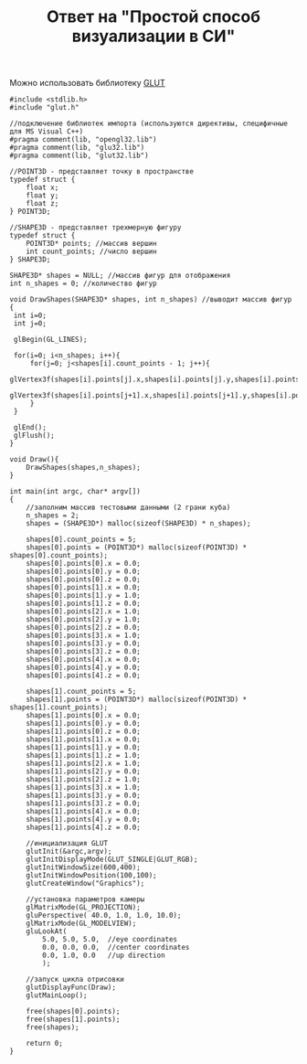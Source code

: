 ﻿---
title: "Ответ на \"Простой способ визуализации в СИ\""
se.owner.user_id: 240512
se.owner.display_name: "MSDN.WhiteKnight"
se.owner.link: "https://ru.stackoverflow.com/users/240512/msdn-whiteknight"
se.answer_id: 927951
se.question_id: 927569
se.post_type: answer
se.is_accepted: False
---
<p>Можно использовать библиотеку <a href="https://www.opengl.org/resources/libraries/glut/" rel="nofollow noreferrer">GLUT</a></p>

<pre><code>#include &lt;stdlib.h&gt;
#include "glut.h"  

//подключение библиотек импорта (используются директивы, специфичные для MS Visual C++)
#pragma comment(lib, "opengl32.lib")
#pragma comment(lib, "glu32.lib")
#pragma comment(lib, "glut32.lib")

//POINT3D - представляет точку в пространстве
typedef struct {
    float x;
    float y;
    float z;
} POINT3D;

//SHAPE3D - представляет трехмерную фигуру
typedef struct {
    POINT3D* points; //массив вершин
    int count_points; //число вершин
} SHAPE3D;

SHAPE3D* shapes = NULL; //массив фигур для отображения
int n_shapes = 0; //количество фигур

void DrawShapes(SHAPE3D* shapes, int n_shapes) //выводит массив фигур
{ 
 int i=0;
 int j=0;

 glBegin(GL_LINES);

 for(i=0; i&lt;n_shapes; i++){
     for(j=0; j&lt;shapes[i].count_points - 1; j++){
         glVertex3f(shapes[i].points[j].x,shapes[i].points[j].y,shapes[i].points[j].z); 
         glVertex3f(shapes[i].points[j+1].x,shapes[i].points[j+1].y,shapes[i].points[j+1].z); 
     }
 } 

 glEnd();
 glFlush();
}

void Draw(){
    DrawShapes(shapes,n_shapes);
}

int main(int argc, char* argv[])
{
    //заполним массив тестовыми данными (2 грани куба)
    n_shapes = 2;
    shapes = (SHAPE3D*) malloc(sizeof(SHAPE3D) * n_shapes);

    shapes[0].count_points = 5;
    shapes[0].points = (POINT3D*) malloc(sizeof(POINT3D) * shapes[0].count_points);
    shapes[0].points[0].x = 0.0;
    shapes[0].points[0].y = 0.0;
    shapes[0].points[0].z = 0.0;
    shapes[0].points[1].x = 0.0;
    shapes[0].points[1].y = 1.0;
    shapes[0].points[1].z = 0.0;
    shapes[0].points[2].x = 1.0;
    shapes[0].points[2].y = 1.0;
    shapes[0].points[2].z = 0.0;
    shapes[0].points[3].x = 1.0;
    shapes[0].points[3].y = 0.0;
    shapes[0].points[3].z = 0.0;
    shapes[0].points[4].x = 0.0;
    shapes[0].points[4].y = 0.0;
    shapes[0].points[4].z = 0.0;

    shapes[1].count_points = 5;
    shapes[1].points = (POINT3D*) malloc(sizeof(POINT3D) * shapes[1].count_points);
    shapes[1].points[0].x = 0.0;
    shapes[1].points[0].y = 0.0;
    shapes[1].points[0].z = 0.0;
    shapes[1].points[1].x = 0.0;
    shapes[1].points[1].y = 0.0;
    shapes[1].points[1].z = 1.0;
    shapes[1].points[2].x = 1.0;
    shapes[1].points[2].y = 0.0;
    shapes[1].points[2].z = 1.0;
    shapes[1].points[3].x = 1.0;
    shapes[1].points[3].y = 0.0;
    shapes[1].points[3].z = 0.0;
    shapes[1].points[4].x = 0.0;
    shapes[1].points[4].y = 0.0;
    shapes[1].points[4].z = 0.0;

    //инициализация GLUT
    glutInit(&amp;argc,argv);
    glutInitDisplayMode(GLUT_SINGLE|GLUT_RGB);
    glutInitWindowSize(600,400);      
    glutInitWindowPosition(100,100);    
    glutCreateWindow("Graphics");     

    //установка параметров камеры
    glMatrixMode(GL_PROJECTION);
    gluPerspective( 40.0, 1.0, 1.0, 10.0);
    glMatrixMode(GL_MODELVIEW);
    gluLookAt(
        5.0, 5.0, 5.0,  //eye coordinates
        0.0, 0.0, 0.0,  //center coordinates
        0.0, 1.0, 0.0   //up direction
        );      

    //запуск цикла отрисовки
    glutDisplayFunc(Draw);               
    glutMainLoop(); 

    free(shapes[0].points);
    free(shapes[1].points);
    free(shapes);

    return 0;
}
</code></pre>
